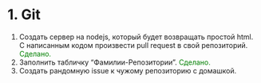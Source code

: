 # 1. Git

1. Создать сервер на nodejs, который будет возвращать простой html. С написанным кодом произвести pull request в свой репозиторий. <span style="color:green">Сделано.</span>
2. Заполнить табличку “Фамилии-Репозитории”. <span style="color:green">Сделано.</span>
3. Создать рандомную issue к чужому репозиторию с домашкой.